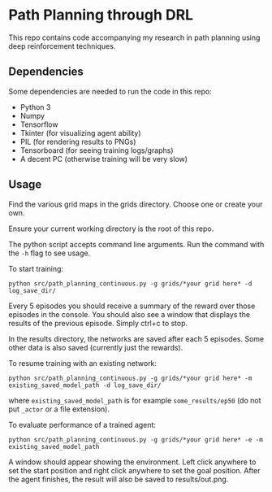 # Path Planning through DRL
This repo contains code accompanying my research in path planning using deep reinforcement techniques.

## Dependencies
Some dependencies are needed to run the code in this repo:
- Python 3
- Numpy
- Tensorflow
- Tkinter (for visualizing agent ability)
- PIL (for rendering results to PNGs)
- Tensorboard (for seeing training logs/graphs)
- A decent PC (otherwise training will be very slow)

## Usage
Find the various grid maps in the grids directory. Choose one or create your own.

Ensure your current working directory is the root of this repo.

The python script accepts command line arguments. Run the command with the `-h` flag to see usage.

To start training:
```
python src/path_planning_continuous.py -g grids/*your grid here* -d log_save_dir/
```

Every 5 episodes you should receive a summary of the reward over those episodes in the console. You should also see a window that displays the results of the previous episode. Simply ctrl+c to stop.

In the results directory, the networks are saved after each 5 episodes. Some other data is also saved (currently just the rewards).

To resume training with an existing network:
```
python src/path_planning_continuous.py -g grids/*your grid here* -m existing_saved_model_path -d log_save_dir/
```
where `existing_saved_model_path` is for example `some_results/ep50` (do not put `_actor` or a file extension).

To evaluate performance of a trained agent:
```
python src/path_planning_continuous.py -g grids/*your grid here* -e -m existing_saved_model_path
```

A window should appear showing the environment. Left click anywhere to set the start position and right click anywhere to set the goal position. After the agent finishes, the result will also be saved to results/out.png.